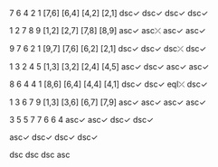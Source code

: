 7 6 4 2 1
[7,6] [6,4] [4,2] [2,1]
dsc✓  dsc✓  dsc✓  dsc✓

1 2 7 8 9
[1,2] [2,7] [7,8] [8,9]
asc✓  asc⤫  asc✓  asc✓

9 7 6 2 1
[9,7] [7,6] [6,2] [2,1]
dsc✓  dsc✓  dsc⤫  dsc✓

1 3 2 4 5
[1,3] [3,2] [2,4] [4,5]
asc✓  dsc✓  asc✓  asc✓

8 6 4 4 1
[8,6] [6,4] [4,4] [4,1]
dsc✓  dsc✓  eql⤫  dsc✓

1 3 6 7 9
[1,3] [3,6] [6,7] [7,9]
asc✓  asc✓  asc✓  asc✓


3 5  5 7  7 6  6 4
asc✓ asc✓ dsc✓ dsc✓

asc✓ dsc✓ dsc✓ dsc✓

dsc dsc dsc asc
